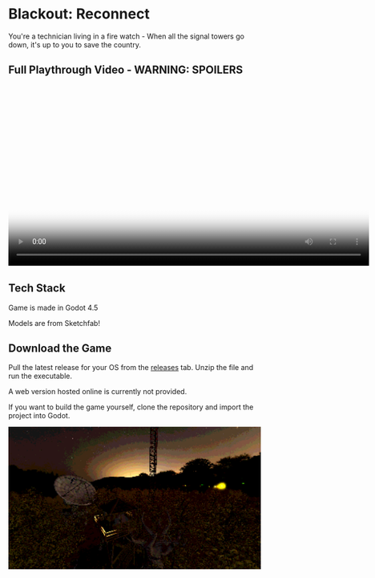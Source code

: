 # Blackout: Reconnect

You're a technician living in a fire watch - When all the signal towers go down, it's up to you to save the country.

## Full Playthrough Video - WARNING: SPOILERS

<video controls width="720" poster="https://raw.githubusercontent.com/RafaeloxMC/blackout-reconnect/main/textures/wallpaper.png">
  <source src="https://raw.githubusercontent.com/RafaeloxMC/blackout-reconnect/main/showcase.mp4" type="video/mp4">
  Your browser does not support the video tag. You can watch the video here: <a href="./showcase.mp4">showcase.mp4</a>
</video>

## Tech Stack

Game is made in Godot 4.5

Models are from Sketchfab!

## Download the Game

Pull the latest release for your OS from the [releases](https://github.com/RafaeloxMC/blackout-reconnect/releases) tab. Unzip the file and run the executable.

A web version hosted online is currently not provided.

If you want to build the game yourself, clone the repository and import the project into Godot.

![Image](https://github.com/RafaeloxMC/blackout-reconnect/blob/main/textures/wallpaper.png?raw=true)
